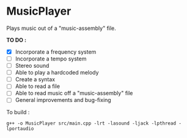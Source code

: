 # MusicPlayer

Plays music out of a "music-assembly" file.

__TO DO :__
- [x] Incorporate a frequency system
- [ ] Incorporate a tempo system
- [ ] Stereo sound
- [ ] Able to play a hardcoded melody
- [ ] Create a syntax
- [ ] Able to read a file
- [ ] Able to read music off a "music-assembly" file
- [ ] General improvements and bug-fixing

To build :
```
g++ -o MusicPlayer src/main.cpp -lrt -lasound -ljack -lpthread -lportaudio
```
